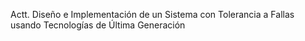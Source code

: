 Actt. Diseño e Implementación de un Sistema con Tolerancia a Fallas usando Tecnologías de Última Generación
